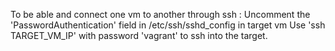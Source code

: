 To be able and connect one vm to another through ssh :
Uncomment the 'PasswordAuthentication' field in /etc/ssh/sshd_config in target vm
Use 'ssh TARGET_VM_IP' with password 'vagrant' to ssh into the target.
